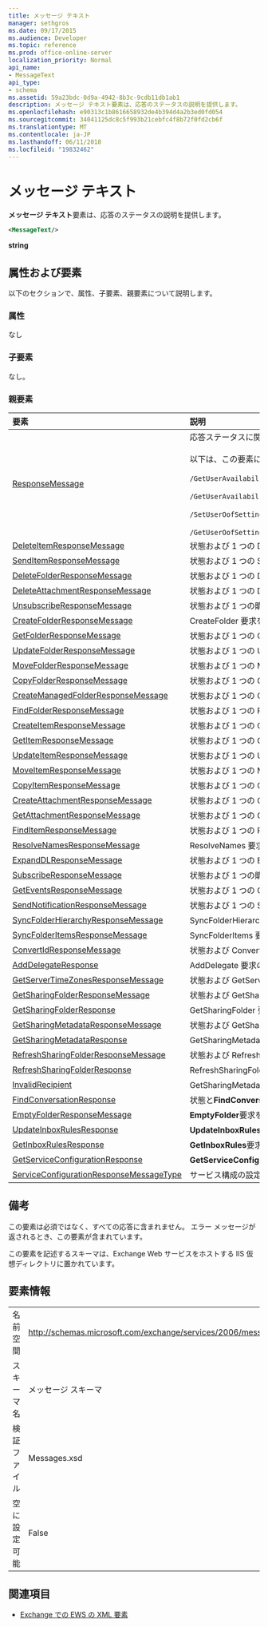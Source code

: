 ```yaml
---
title: メッセージ テキスト
manager: sethgros
ms.date: 09/17/2015
ms.audience: Developer
ms.topic: reference
ms.prod: office-online-server
localization_priority: Normal
api_name:
- MessageText
api_type:
- schema
ms.assetid: 59a23bdc-0d9a-4942-8b3c-9cdb11db1ab1
description: メッセージ テキスト要素は、応答のステータスの説明を提供します。
ms.openlocfilehash: e90313c1b8616658932de4b394d4a2b3ed0fd054
ms.sourcegitcommit: 34041125dc8c5f993b21cebfc4f8b72f0fd2cb6f
ms.translationtype: MT
ms.contentlocale: ja-JP
ms.lasthandoff: 06/11/2018
ms.locfileid: "19832462"
---
```

# <a name="messagetext"></a>メッセージ テキスト

**メッセージ テキスト**要素は、応答のステータスの説明を提供します。 
  
```XML
<MessageText/>
```

 **string**
## <a name="attributes-and-elements"></a>属性および要素

以下のセクションで、属性、子要素、親要素について説明します。
  
### <a name="attributes"></a>属性

なし
  
### <a name="child-elements"></a>子要素

なし。
  
### <a name="parent-elements"></a>親要素

|**要素**|**説明**|
|:-----|:-----|
|[ResponseMessage](responsemessage.md) <br/> | 応答ステータスに関する説明情報を提供します。  <br/> <br/> 以下は、この要素に使用可能な XPath 式の一部です。 <br/> <br/>  `/GetUserAvailabilityResponse/FreeBusyResponseArray/FreeBusyResponse/ResponseMessage` <br/> <br/> `/GetUserAvailabilityResponse/SuggestionsResponse/ResponseMessage` <br/><br/>  `/SetUserOofSettingsResponse/ResponseMessage` <br/><br/>  `/GetUserOofSettingsResponse/ResponseMessage` <br/> |
|[DeleteItemResponseMessage](deleteitemresponsemessage.md) <br/> |状態および 1 つの DeleteItem 要求の結果が含まれています。  <br/> |
|[SendItemResponseMessage](senditemresponsemessage.md) <br/> |状態および 1 つの SendItem 要求の結果が含まれています。  <br/> |
|[DeleteFolderResponseMessage](deletefolderresponsemessage.md) <br/> |状態および 1 つの DeleteFolder 要求の結果が含まれています。  <br/> |
|[DeleteAttachmentResponseMessage](deleteattachmentresponsemessage.md) <br/> |状態および 1 つの DeleteAttachment 要求の結果が含まれています。  <br/> |
|[UnsubscribeResponseMessage](unsubscriberesponsemessage.md) <br/> |状態および 1 つの購読の取り消し要求の結果が含まれています。  <br/> |
|[CreateFolderResponseMessage](createfolderresponsemessage.md) <br/> |CreateFolder 要求を 1 つの結果には状態が含まれます。  <br/> |
|[GetFolderResponseMessage](getfolderresponsemessage.md) <br/> |状態および 1 つの GetFolder 要求の結果が含まれています。  <br/> |
|[UpdateFolderResponseMessage](updatefolderresponsemessage.md) <br/> |状態および 1 つの UpdateFolder 要求の結果が含まれています。  <br/> |
|[MoveFolderResponseMessage](movefolderresponsemessage.md) <br/> |状態および 1 つの MoveFolder 要求の結果が含まれています。  <br/> |
|[CopyFolderResponseMessage](copyfolderresponsemessage.md) <br/> |状態および 1 つの CopyFolder 要求の結果が含まれています。  <br/> |
|[CreateManagedFolderResponseMessage](createmanagedfolderresponsemessage.md) <br/> |状態および 1 つの CreateManagedFolder 要求の結果が含まれています。  <br/> |
|[FindFolderResponseMessage](findfolderresponsemessage.md) <br/> |状態および 1 つの FindFolder 要求の結果が含まれています。  <br/> |
|[CreateItemResponseMessage](createitemresponsemessage.md) <br/> |状態および 1 つの CreateItem 要求の結果が含まれています。  <br/> |
|[GetItemResponseMessage](getitemresponsemessage.md) <br/> |状態および 1 つの GetItem 要求の結果が含まれています。  <br/> |
|[UpdateItemResponseMessage](updateitemresponsemessage.md) <br/> |状態および 1 つの UpdateItem 要求の結果が含まれています。  <br/> |
|[MoveItemResponseMessage](moveitemresponsemessage.md) <br/> |状態および 1 つの MoveItem 要求の結果が含まれています。  <br/> |
|[CopyItemResponseMessage](copyitemresponsemessage.md) <br/> |状態および 1 つの CopyItem 要求の結果が含まれています。  <br/> |
|[CreateAttachmentResponseMessage](createattachmentresponsemessage.md) <br/> |状態および 1 つの CreateAttachment 要求の結果が含まれています。  <br/> |
|[GetAttachmentResponseMessage](getattachmentresponsemessage.md) <br/> |状態および 1 つの GetAttachment 要求の結果が含まれています。  <br/> |
|[FindItemResponseMessage](finditemresponsemessage.md) <br/> |状態および 1 つの FindItem 要求の結果が含まれています。  <br/> |
|[ResolveNamesResponseMessage](resolvenamesresponsemessage.md) <br/> |ResolveNames 要求の結果ステータスを格納します。  <br/> |
|[ExpandDLResponseMessage](expanddlresponsemessage.md) <br/> |状態および 1 つの ExpandDL 要求の結果が含まれています。  <br/> |
|[SubscribeResponseMessage](subscriberesponsemessage.md) <br/> |状態および 1 つの購読要求の結果が含まれています。  <br/> |
|[GetEventsResponseMessage](geteventsresponsemessage.md) <br/> |状態および 1 つの GetEvents 要求の結果が含まれています。  <br/> |
|[SendNotificationResponseMessage](sendnotificationresponsemessage.md) <br/> |状態および 1 つの SendNotification 要求の結果が含まれています。  <br/> |
|[SyncFolderHierarchyResponseMessage](syncfolderhierarchyresponsemessage.md) <br/> |SyncFolderHierarchy 要求の結果ステータスを格納します。  <br/> |
|[SyncFolderItemsResponseMessage](syncfolderitemsresponsemessage.md) <br/> |SyncFolderItems 要求の結果ステータスを格納します。  <br/> |
|[ConvertIdResponseMessage](convertidresponsemessage.md) <br/> |状態および ConvertId の要求の結果が含まれています。  <br/> |
|[AddDelegateResponse](adddelegateresponse.md) <br/> |AddDelegate 要求の結果ステータスを格納します。  <br/> |
|[GetServerTimeZonesResponseMessage](getservertimezonesresponsemessage.md) <br/> |状態および GetServerTimeZones の要求の結果が含まれています。  <br/> |
|[GetSharingFolderResponseMessage](getsharingfolderresponsemessage.md) <br/> |状態および GetSharingFolder の要求の結果が含まれています。  <br/> |
|[GetSharingFolderResponse](getsharingfolderresponse.md) <br/> |GetSharingFolder 要求への応答を定義します。  <br/> |
|[GetSharingMetadataResponseMessage](getsharingmetadataresponsemessage.md) <br/> |状態および GetSharingMetadata の要求の結果が含まれています。  <br/> |
|[GetSharingMetadataResponse](getsharingmetadataresponse.md) <br/> |GetSharingMetadata 要求への応答を定義します。  <br/> |
|[RefreshSharingFolderResponseMessage](refreshsharingfolderresponsemessage.md) <br/> |状態および RefreshSharingFolder の要求の結果が含まれています。  <br/> |
|[RefreshSharingFolderResponse](refreshsharingfolderresponse.md) <br/> |RefreshSharingFolder 要求への応答を定義します。  <br/> |
|[InvalidRecipient](invalidrecipient.md) <br/> |GetSharingMetadata の要求に対して、無効な受信者を表します。  <br/> |
|[FindConversationResponse](findconversationresponse.md) <br/> |状態と**FindConversation**の応答の結果が含まれています。  <br/> |
|[EmptyFolderResponseMessage](emptyfolderresponsemessage.md) <br/> |**EmptyFolder**要求を 1 つの結果には状態が含まれます。  <br/> |
|[UpdateInboxRulesResponse](updateinboxrulesresponse.md) <br/> |**UpdateInboxRules**要求への応答が含まれています。  <br/> |
|[GetInboxRulesResponse](getinboxrulesresponse.md) <br/> |**GetInboxRules**要求への応答が含まれています。  <br/> |
|[GetServiceConfigurationResponse](getserviceconfigurationresponse.md) <br/> |**GetServiceConfiguration**要求への応答が含まれています。  <br/> |
|[ServiceConfigurationResponseMessageType](serviceconfigurationresponsemessagetype.md) <br/> |サービス構成の設定が含まれています。  <br/> |
   
## <a name="remarks"></a>備考

この要素は必須ではなく、すべての応答に含まれません。 エラー メッセージが返されるとき、この要素が含まれています。 
  
この要素を記述するスキーマは、Exchange Web サービスをホストする IIS 仮想ディレクトリに置かれています。
  
## <a name="element-information"></a>要素情報

|||
|:-----|:-----|
|名前空間  <br/> |http://schemas.microsoft.com/exchange/services/2006/messages  <br/> |
|スキーマ名  <br/> |メッセージ スキーマ  <br/> |
|検証ファイル  <br/> |Messages.xsd  <br/> |
|空に設定可能  <br/> |False  <br/> |
   
## <a name="see-also"></a>関連項目

- [Exchange での EWS の XML 要素](ews-xml-elements-in-exchange.md)

